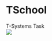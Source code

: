 # TSchool
T-Systems Task  
<a href="https://codeclimate.com/github/SonarSource/sonarqube/test_coverage"><img src="http://localhost:9000/api/project_badges/measure?project=org.tsystems%3Atschool&metric=coverage" /></a>
